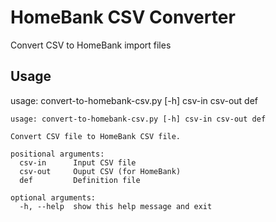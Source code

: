 # HomeBank CSV Converter
Convert CSV to HomeBank import files

## Usage
usage: convert-to-homebank-csv.py [-h] csv-in csv-out def

```
usage: convert-to-homebank-csv.py [-h] csv-in csv-out def

Convert CSV file to HomeBank CSV file.

positional arguments:
  csv-in      Input CSV file
  csv-out     Ouput CSV (for HomeBank)
  def         Definition file

optional arguments:
  -h, --help  show this help message and exit
```
